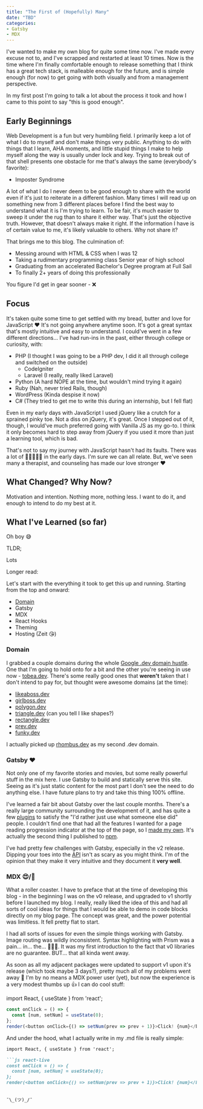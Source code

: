 ```yaml
---
title: "The First of (Hopefully) Many"
date: "TBD"
categories:
- Gatsby
- MDX
---
```


I've wanted to make my own blog for quite some time now. I've made every excuse not to, and I've scrapped and restarted at least 10 times. Now is the time where I'm finally comfortable enough to release something that I think has a great tech stack, is malleable enough for the future, and is simple enough (for now) to get going with both visually and from a management perspective.

In my first post I'm going to talk a lot about the process it took and how I came to this point to say "this is good enough".

## Early Beginnings
Web Development is a fun but very humbling field. I primarily keep a lot of what I do to myself and don't make things very public. Anything to do with things that I learn, AHA moments, and little stupid things I make to help myself along the way is usually under lock and key. Trying to break out of that shell presents one obstacle for me that's always the same (everybody's favorite):

* Imposter Syndrome

A lot of what I do I never deem to be good enough to share with the world even if it's just to reiterate in a different fashion. Many times I will read up on something new from 3 different places before I find the best way to understand what it is I'm trying to learn. To be fair, it's much easier to sweep it under the rug than to share it either way. That's just the objective truth. However, that doesn't always make it right. If the information I have is of certain value to me, it's likely valuable to others. Why not share it?

That brings me to this blog. The culmination of:

* Messing around with HTML & CSS when I was 12
* Taking a rudimentary programming class Senior year of high school
* Graduating from an accelerated Bachelor's Degree program at Full Sail
* To finally 2+ years of doing this professionally

You figure I'd get in gear sooner - ❌

## Focus
It's taken quite some time to get settled with my bread, butter and love for JavaScript ♥ It's not going anywhere anytime soon. It's got a great syntax that's mostly intuitive and easy to understand. I could've went in a few different directions... I've had run-ins in the past, either through college or curiosity, with:

* PHP (I thought I was going to be a PHP dev, I did it all through college and switched on the outside)
    * CodeIgniter
    * Laravel (I really, really liked Laravel)
* Python (A hard NOPE at the time, but wouldn't mind trying it again)
* Ruby (Nah, never tried Rails, though)
* WordPress (Kinda despise it now)
* C# (They tried to get me to write this during an internship, but I fell flat)

Even in my early days with JavaScript I used jQuery like a crutch for a sprained pinky toe. Not a diss on jQuery, it's great. Once I stepped out of it, though, I would've much preferred going with Vanilla JS as my go-to. I think it only becomes hard to step away from jQuery if you used it more than just a learning tool, which is bad.

That's not to say my journey with JavaScript hasn't had its faults. There was a lot of 🤬🤬🤬🤬🤬 in the early days. I'm sure we can all relate. But, we've seen many a therapist, and counseling has made our love stronger ♥

## What Changed? Why Now?
Motivation and intention. Nothing more, nothing less. I want to do it, and enough to intend to do my best at it.

## What I've Learned (so far)
Oh boy 😅

TLDR;

Lots

Longer read:

Let's start with the everything it took to get this up and running. Starting from the top and onward:

* [Domain](#domain)
* Gatsby
* MDX
* React Hooks
* Theming
* Hosting (Zeit 😘)

### Domain
I grabbed a couple domains during the whole [Google .dev domain hustle](https://domains.google/tld/dev). One that I'm going to hold onto for a bit and the other you're seeing in use now - [tobea.dev](https://www.tobea.dev). There's some really good ones that **weren't** taken that I don't intend to pay for, but thought were awesome domains (at the time):

* [likeaboss.dev](https://domains.google.com/m/registrar/search?hl=en&_ga=2.5335091.1807434317.1556564198-183035411.1556564198&_gac=1.48353042.1556564198.EAIaIQobChMIwbm-v_314QIVB7XACh3uZQxdEAAYASAAEgJ4r_D_BwE&searchTerm=likeaboss.dev)
* [girlboss.dev](https://domains.google.com/m/registrar/search?hl=en&_ga=2.5335091.1807434317.1556564198-183035411.1556564198&_gac=1.48353042.1556564198.EAIaIQobChMIwbm-v_314QIVB7XACh3uZQxdEAAYASAAEgJ4r_D_BwE&searchTerm=girlboss.dev)
* [polygon.dev](https://domains.google.com/m/registrar/search?hl=en&_ga=2.5335091.1807434317.1556564198-183035411.1556564198&_gac=1.48353042.1556564198.EAIaIQobChMIwbm-v_314QIVB7XACh3uZQxdEAAYASAAEgJ4r_D_BwE&searchTerm=polygon.dev)
* [triangle.dev](https://domains.google.com/m/registrar/search?hl=en&_ga=2.5335091.1807434317.1556564198-183035411.1556564198&_gac=1.48353042.1556564198.EAIaIQobChMIwbm-v_314QIVB7XACh3uZQxdEAAYASAAEgJ4r_D_BwE&searchTerm=triangle.dev) (can you tell I like shapes?)
* [rectangle.dev](https://domains.google.com/m/registrar/search?hl=en&_ga=2.5335091.1807434317.1556564198-183035411.1556564198&_gac=1.48353042.1556564198.EAIaIQobChMIwbm-v_314QIVB7XACh3uZQxdEAAYASAAEgJ4r_D_BwE&searchTerm=rectangle.dev)
* [prev.dev](https://domains.google.com/m/registrar/search?hl=en&_ga=2.5335091.1807434317.1556564198-183035411.1556564198&_gac=1.48353042.1556564198.EAIaIQobChMIwbm-v_314QIVB7XACh3uZQxdEAAYASAAEgJ4r_D_BwE&searchTerm=prev.dev)
* [funky.dev](https://domains.google.com/m/registrar/search?hl=en&_ga=2.5335091.1807434317.1556564198-183035411.1556564198&_gac=1.48353042.1556564198.EAIaIQobChMIwbm-v_314QIVB7XACh3uZQxdEAAYASAAEgJ4r_D_BwE&searchTerm=funky.dev)

I actually picked up [rhombus.dev](https://rhombus.dev) as my second .dev domain.

### Gatsby ♥
Not only one of my favorite stories and movies, but some really powerful stuff in the mix here. I use Gatsby to build and statically serve this site. Seeing as it's just static content for the most part I don't see the need to do anything else. I have future plans to try and take this thing 100% offline.

I've learned a fair bit about Gatsby over the last couple months. There's a really large community surrounding the development of it, and has quite a few [plugins](https://www.gatsbyjs.org/plugins/) to satisfy the "I'd rather just use what someone else did" people. I couldn't find one that had all the features I wanted for a page reading progression indicator at the top of the page, so I [made my own](https://www.gatsbyjs.org/packages/gatsby-plugin-page-progress/?=page%20progr). It's actually the second thing I published to [npm](https://www.npmjs.com/~devjmetivier).

I've had pretty few challenges with Gatsby, especially in the v2 release. Dipping your toes into the [API](https://www.gatsbyjs.org/docs/api-reference/) isn't as scary as you might think. I'm of the opinion that they make it very intuitive and they document it **very well**.

### MDX 😍/🤬
What a roller coaster. I have to preface that at the time of developing this blog - in the beginning I was on the v0 release, and upgraded to v1 shortly before I launched my blog. I really, really liked the idea of this and had all sorts of cool ideas for things that I would be able to demo in code blocks directly on my blog page. The concept was great, and the power potential was limitless. It fell pretty flat to start.

I had all sorts of issues for even the simple things working with Gatsby. Image routing was wildly inconsistent. Syntax highlighting with Prism was a pain... in... the... 🤬🤬🤬. It was my first introduction to the fact that v0 libraries are no guarantee. BUT... that all kinda went away.

As soon as all my adjacent packages were updated to support v1 upon it's release (which took maybe 3 days?), pretty much all of my problems went away 🚀 I'm by no means a MDX power user (yet), but now the experience is a very modest thumbs up 👍 I can do cool stuff:

import React, { useState } from 'react';

```js react-live
const onClick = () => {
  const [num, setNum] = useState(0);
};
render(<button onClick={() => setNum(prev => prev + 1)}>Click! {num}</button>);
```

And under the hood, what I actually write in my .md file is really simple:

```md
import React, { useState } from 'react';

```js react-live
const onClick = () => {
  const [num, setNum] = useState(0);
};
render(<button onClick={() => setNum(prev => prev + 1)}>Click! {num}</button>);
```
```

¯\_(ツ)_/¯
